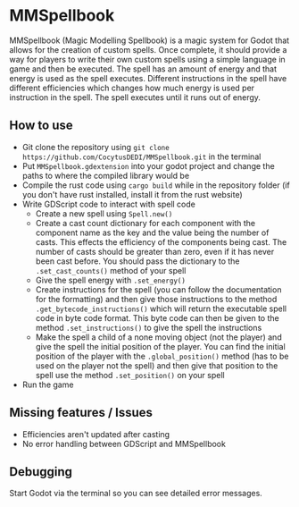 # MMSpellbook
MMSpellbook (Magic Modelling Spellbook) is a magic system for Godot that allows for the creation of custom spells. Once complete, it should provide a way for players to write their own custom spells using a simple language in game and then be executed. The spell has an amount of energy and that energy is used as the spell executes. Different instructions in the spell have different efficiencies which changes how much energy is used per instruction in the spell. The spell executes until it runs out of energy.

## How to use
- Git clone the repository using `git clone https://github.com/CocytusDEDI/MMSpellbook.git` in the terminal
- Put `MMSpellbook.gdextension` into your godot project and change the paths to where the compiled library would be
- Compile the rust code using `cargo build` while in the repository folder (if you don't have rust installed, install it from the rust website)
- Write GDScript code to interact with spell code
    - Create a new spell using `Spell.new()`
    - Create a cast count dictionary for each component with the component name as the key and the value being the number of casts. This effects the efficiency of the components being cast. The number of casts should be greater than zero, even if it has never been cast before. You should pass the dictionary to the `.set_cast_counts()` method of your spell
    - Give the spell energy with `.set_energy()`
    - Create instructions for the spell (you can follow the documentation for the formatting) and then give those instructions to the method `.get_bytecode_instructions()` which will return the executable spell code in byte code format. This byte code can then be given to the method `.set_instructions()` to give the spell the instructions
    - Make the spell a child of a none moving object (not the player) and give the spell the initial position of the player. You can find the initial position of the player with the `.global_position()` method (has to be used on the player not the spell) and then give that position to the spell use the method `.set_position()` on your spell
- Run the game

## Missing features / Issues
- Efficiencies aren't updated after casting
- No error handling between GDScript and MMSpellbook

## Debugging
Start Godot via the terminal so you can see detailed error messages.
